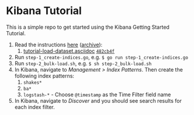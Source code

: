 # Kibana Tutorial

This is a simple repo to get started using the Kibana Getting Started Tutorial.

1. Read the instructions [here](https://www.elastic.co/guide/en/kibana/current/tutorial-load-dataset.html) ([archive](https://web.archive.org/web/20190710200800/https://www.elastic.co/guide/en/kibana/current/tutorial-load-dataset.html)):
    1. [tutorial-load-dataset.asciidoc](tutorial-load-dataset.asciidoc) [`482cb4f`](https://github.com/elastic/kibana/blob/482cb4f603d56b06e3405aaebee95b571b2480fb/docs/getting-started/tutorial-load-dataset.asciidoc)
1. Run `step-1_create-indices.go`, e.g. `$ go run step-1_create-indices.go`
1. Run `step-2_bulk-load.sh`, e.g. `$ sh step-2_bulk-load.sh`
1. In Kibana, navigate to *Management > Index Patterns*. Then create the following index patterns:
    1. `shakes*`
    1. `ba*`
    1. `logstash-*` - Choose `@timestamp` as the Time Filter field name
1. In Kibana, navigate to *Discover* and you should see search results for each index filter.
